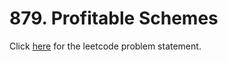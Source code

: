 # 879. Profitable Schemes

Click [here](https://leetcode.com/problems/profitable-schemes/) for the leetcode problem statement.
